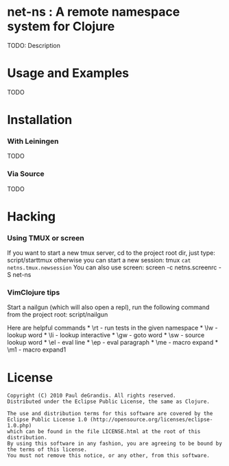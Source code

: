 
net-ns : A remote namespace system for Clojure
==============================================

TODO: Description



Usage and Examples
==================

TODO



Installation
============

### With Leiningen

TODO

### Via Source

TODO



Hacking
=======

### Using TMUX or screen

If you want to start a new tmux server, cd to the project root dir, just type:
    script/starttmux
otherwise you can start a new session:
    tmux `cat netns.tmux.newsession`
You can also use screen:
    screen -c netns.screenrc -S net-ns


### VimClojure tips

Start a nailgun (which will also open a repl),
run the following command from the project root:
    script/nailgun

Here are helpful commands
    * \rt - run tests in the given namespace
	* \lw - lookup word
	* \li - lookup interactive
	* \gw - goto word
	* \sw - source lookup word
	* \el - eval line
	* \ep - eval paragraph
	* \me - macro expand
	* \m1 - macro expand1



License
=======

    Copyright (C) 2010 Paul deGrandis. All rights reserved.
    Distributed under the Eclipse Public License, the same as Clojure.
	
	The use and distribution terms for this software are covered by the 
	Eclipse Public License 1.0 (http://opensource.org/licenses/eclipse-1.0.php) 
	which can be found in the file LICENSE.html at the root of this distribution. 
	By using this software in any fashion, you are agreeing to be bound by the terms of this license. 
	You must not remove this notice, or any other, from this software.

